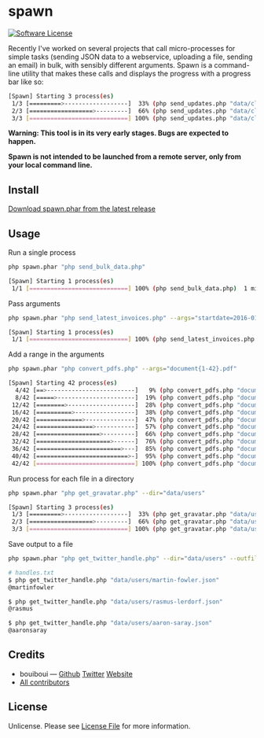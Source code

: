 # spawn

[![Software License][ico-license]](LICENSE)

Recently I've worked on several projects that call micro-processes for simple tasks (sending JSON data to a webservice, uploading a file, sending an email) in bulk, with sensibly different arguments. Spawn is a command-line utility that makes these calls and displays the progress with a progress bar like so:

```bash
[Spawn] Starting 3 process(es)
 1/3 [=========>------------------]  33% (php send_updates.php "data/client1.json") 4 secs/12 secs 1.2 MiB
 2/3 [==================>---------]  66% (php send_updates.php "data/client2.json") 9 secs/14 secs 1.2 MiB
 3/3 [============================] 100% (php send_updates.php "data/client3.json") 14 secs/14 secs 1.2 MiB
```

**Warning: This tool is in its very early stages. Bugs are expected to happen.**

**Spawn is not intended to be launched from a remote server, only from your local command line.**


## Install

[Download spawn.phar from the latest release](https://github.com/bouiboui/spawn/releases/download/0.1/spawn.phar)

## Usage

Run a single process
``` bash
php spawn.phar "php send_bulk_data.php"

[Spawn] Starting 1 process(es)
 1/1 [============================] 100% (php send_bulk_data.php)  1 min/1 min  1.2 MiB
```
Pass arguments
``` bash
php spawn.phar "php send_latest_invoices.php" --args="startdate=2016-01-01"

[Spawn] Starting 1 process(es)
 1/1 [============================] 100% (php send_latest_invoices.php "startdate=2016-01-01") 13 secs/13 secs 1.2 MiB
```
Add a range in the arguments
``` bash
php spawn.phar "php convert_pdfs.php" --args="document{1-42}.pdf"

[Spawn] Starting 42 process(es)
  4/42 [==>-------------------------]   9% (php convert_pdfs.php "document4.pdf") < 1 sec/< 1 sec 1.2 MiB
  8/42 [=====>----------------------]  19% (php convert_pdfs.php "document8.pdf")  1 sec/5 secs 1.2 MiB
 12/42 [========>-------------------]  28% (php convert_pdfs.php "document12.pdf") 2 secs/7 secs 1.2 MiB
 16/42 [==========>-----------------]  38% (php convert_pdfs.php "document16.pdf") 3 secs/8 secs 1.2 MiB
 20/42 [=============>--------------]  47% (php convert_pdfs.php "document20.pdf") 4 secs/8 secs 1.2 MiB
 24/42 [================>-----------]  57% (php convert_pdfs.php "document24.pdf") 5 secs/9 secs 1.2 MiB
 28/42 [==================>---------]  66% (php convert_pdfs.php "document28.pdf") 6 secs/9 secs 1.2 MiB
 32/42 [=====================>------]  76% (php convert_pdfs.php "document32.pdf") 6 secs/8 secs 1.2 MiB
 36/42 [========================>---]  85% (php convert_pdfs.php "document36.pdf") 7 secs/8 secs 1.2 MiB
 40/42 [==========================>-]  95% (php convert_pdfs.php "document40.pdf") 8 secs/8 secs 1.2 MiB
 42/42 [============================] 100% (php convert_pdfs.php "document42.pdf") 9 secs/9 secs 1.2 MiB

```
Run process for each file in a directory
``` bash
php spawn.phar "php get_gravatar.php" --dir="data/users"

[Spawn] Starting 3 process(es)
 1/3 [=========>------------------]  33% (php get_gravatar.php "data/users/martin-fowler.json") 4 secs/12 secs 1.2 MiB
 2/3 [==================>---------]  66% (php get_gravatar.php "data/users/rasmus-lerdorf.json") 5 secs/8 secs 1.2 MiB
 3/3 [============================] 100% (php get_gravatar.php "data/users/aaron-saray.json") 9 secs/9 secs 1.2 MiB
```
Save output to a file
``` bash
php spawn.phar "php get_twitter_handle.php" --dir="data/users" --outfile=handles.txt

# handles.txt
$ php get_twitter_handle.php "data/users/martin-fowler.json"
@martinfowler

$ php get_twitter_handle.php "data/users/rasmus-lerdorf.json"
@rasmus

$ php get_twitter_handle.php "data/users/aaron-saray.json"
@aaronsaray
```


## Credits


- bouiboui — [Github](https://github.com/bouiboui) [Twitter](https://twitter.com/j_____________n) [Website](http://cod3.net)
- [All contributors](https://github.com/bouiboui/spawn/graphs/contributors)


## License

Unlicense. Please see [License File](LICENSE) for more information.

[ico-version]: https://img.shields.io/packagist/v/:vendor/:package_name.svg?style=flat-square
[ico-license]: https://img.shields.io/badge/license-Unlicense-brightgreen.svg?style=flat-square

[link-packagist]: https://packagist.org/packages/:vendor/:package_name
[link-author]: https://github.com/:author_username
